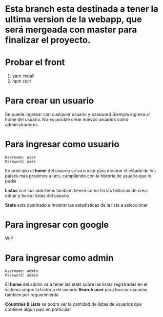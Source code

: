 # Esta branch esta destinada a tener la ultima version de la webapp, que será mergeada con master para finalizar el proyecto.

# Probar el front
1. yarn install
2. npm start

# Para crear un usuario 
Se puede ingresar con cualquier usuario y password
Siempre ingresa al home del usuario. No es posible crear nuevos usuarios como administradores

# Para ingresar como usuario 
```
Username: user
Password: user
```
En principio el **home** del usuario se va a usar para mostrar el estado de los paises mas proximos a uno, cumpliendo con la historia de usuario que lo pedia

**Listas** con sus sub items tambien tienen como fin las historias de crear editar y borrar listas del usuario

**Stats** esta destinado a mostrar las estadisticas de la lista a seleccionar

# Para ingresar con google
WIP 

# Para ingresar como admin
```
Username: admin
Password: admin
```
El **home** del admin va a tener las stats sobre las listas registradas en el sistema segun la historia de usuario
**Search user** para buscar usuarios tambien por requerimiento

**Countries & Lists** se podra ver la cantidad de listas de usuarios que contiene algun pais en particular



